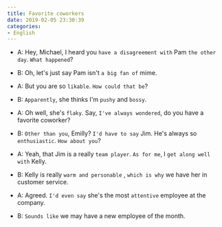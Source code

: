 ```yaml
---
title: Favorite coworkers
date: 2019-02-05 23:30:39
categories:
- English
---
```


- A: Hey, Michael, I heard you `have a disagreement with` Pam `the other day`. `What happened`? 

- B: Oh, let's just say Pam isn't `a big fan of` mime.

- A: But you are so `likable`. `How could that be`?

- B: `Apparently`, she thinks I'm `pushy` and `bossy`.

- A: Oh well, she's `flaky`.  Say, `I've always wondered`, do you have a favorite coworker?

- B: `Other than you`, Emilly? `I'd have to say` Jim. He's always so `enthusiastic`. `How about you`?

- A: Yeah, that Jim is a really `team player`. `As for me`, I `get along well with` Kelly.


- B: Kelly is really `warm and personable` , `which is why` we have her in customer service.

- A: Agreed. `I'd even say` she's the most `attentive` employee at the company.

- B: `Sounds like`  we may have a new employee of the month.


